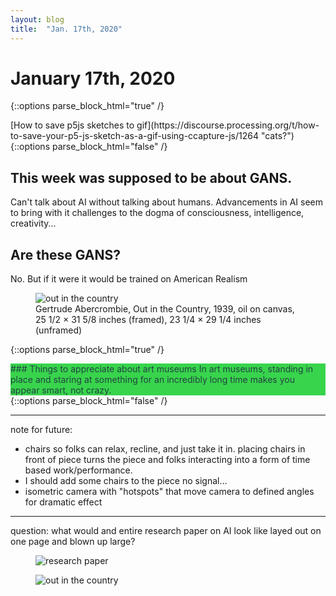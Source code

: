 ```yaml
---
layout: blog
title:  "Jan. 17th, 2020"
---
```

<head>
    <link href="https://fonts.googleapis.com/css?family=Roboto&display=swap" rel="stylesheet">
    <script src="https://cdn.JsDelivr.net/npm/ccapture.js"></script>
    <script src="{{ site.baseurl }}/assets/javascript/gif.worker.js"></script> 
    <script src="{{ site.baseurl }}/assets//javascript/Dulaunay.js"></script>
    <script src="{{ site.baseurl }}/assets/javascript/p5js_sketch_2.js"></script>
</head>

<script>
    $('body').css({'background-color' : 'black', 'color' : 'green'});
</script>

# January 17th, 2020 

<div class="p5js pb-4 pt-2" id="sketch-holder">
      <!-- Our sketch will go here! -->
</div>

{::options parse_block_html="true" /}
<div class="text-right">
[How to save p5js sketches to gif](https://discourse.processing.org/t/how-to-save-your-p5-js-sketch-as-a-gif-using-ccapture-js/1264 "cats?")
</div>
{::options parse_block_html="false" /}

## This week was supposed to be about GANS.

Can't talk about AI without talking about humans. Advancements in AI seem to bring with it challenges to the dogma of consciousness, intelligence, creativity...

## Are these GANS?

No. But if it were it would be trained on American Realism 

<div class="text-center pt-4 pb-4">    
    <figure class="figure">
        <img src="{{ site.baseurl }}/images/fridays2020/Jan_17_2020_1.jpg" class="img-fluid" alt="out in the country">
        <figcaption class="figure-caption">Gertrude Abercrombie, Out in the Country, 1939, oil on canvas, 25 1/2 × 31 5/8 inches (framed), 23 1/4 × 29 1/4 inches (unframed)</figcaption>
    </figure>    
</div>

{::options parse_block_html="true" /}
<div class="p-4" style="background-color: #38d44c; color: #234342">
### Things to appreciate about art museums
In art museums, standing in place and staring at something for an incredibly long time makes you appear smart, not crazy.
</div>
{::options parse_block_html="false" /}

----

note for future: 
* chairs so folks can relax, recline, and just take it in. placing chairs in front of piece turns the piece and folks interacting into a form of time based work/performance. 
* I should add some chairs to the piece no signal...
* isometric camera with "hotspots" that move camera to defined angles for dramatic effect

----

question: what would and entire research paper on AI look like layed out on one page and blown up large?

<div class="text-center">    
    <figure class="figure">
        <img src="{{ site.baseurl }}/images/fridays2020/Jan_17_2020_2.jpg" class="img-fluid" alt="research paper">
    </figure>    
</div>
 
<div class="text-center">
    <figure class="figure">
        <img src="{{ site.baseurl }}/images/fridays2020/Jan_17_2020_3.jpg" class="img-fluid" alt="out in the country">
    </figure>    
</div>

